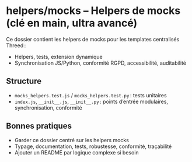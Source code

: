 # helpers/mocks – Helpers de mocks (clé en main, ultra avancé)

Ce dossier contient les helpers de mocks pour les templates centralisés Threed :
- Helpers, tests, extension dynamique
- Synchronisation JS/Python, conformité RGPD, accessibilité, auditabilité

## Structure
- `mocks_helpers.test.js` / `mocks_helpers.test.py` : tests unitaires
- `index.js`, `__init__.js`, `__init__.py` : points d’entrée modulaires, synchronisation, conformité

## Bonnes pratiques
- Garder ce dossier centré sur les helpers mocks
- Typage, documentation, tests, robustesse, conformité, traçabilité
- Ajouter un README par logique complexe si besoin
